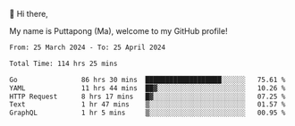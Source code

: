 👋 Hi there,

My name is Puttapong (Ma), welcome to my GitHub profile!

<!--START_SECTION:waka-->

```txt
From: 25 March 2024 - To: 25 April 2024

Total Time: 114 hrs 25 mins

Go                86 hrs 30 mins  ███████████████████░░░░░░   75.61 %
YAML              11 hrs 44 mins  ██▓░░░░░░░░░░░░░░░░░░░░░░   10.26 %
HTTP Request      8 hrs 17 mins   █▓░░░░░░░░░░░░░░░░░░░░░░░   07.25 %
Text              1 hr 47 mins    ▒░░░░░░░░░░░░░░░░░░░░░░░░   01.57 %
GraphQL           1 hr 5 mins     ▒░░░░░░░░░░░░░░░░░░░░░░░░   00.95 %
```

<!--END_SECTION:waka-->
